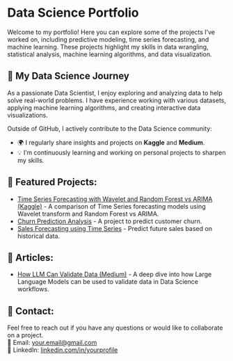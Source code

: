 # Data Science Portfolio

Welcome to my portfolio! Here you can explore some of the projects I’ve worked on, including predictive modeling, time series forecasting, and machine learning. These projects highlight my skills in data wrangling, statistical analysis, machine learning algorithms, and data visualization.

## 🔹 My Data Science Journey
As a passionate Data Scientist, I enjoy exploring and analyzing data to help solve real-world problems. I have experience working with various datasets, applying machine learning algorithms, and creating interactive data visualizations.

Outside of GitHub, I actively contribute to the Data Science community:
- 🌍 I regularly share insights and projects on **Kaggle** and **Medium**.
- 💡 I’m continuously learning and working on personal projects to sharpen my skills.

## 🔹 Featured Projects:
- [Time Series Forecasting with Wavelet and Random Forest vs ARIMA (Kaggle)](https://www.kaggle.com/code/miraterekhova/time-serias-wavlet-rf-vs-arima) - A comparison of Time Series forecasting models using Wavelet transform and Random Forest vs ARIMA.
- [Churn Prediction Analysis](https://github.com/yourusername/churn-prediction) - A project to predict customer churn.
- [Sales Forecasting using Time Series](https://github.com/yourusername/sales-forecasting) - Predict future sales based on historical data.

## 🔹 Articles:
- [How LLM Can Validate Data (Medium)](https://medium.com/@miraterekhova/how-llm-can-validate-data-e61c8ada4fa0) - A deep dive into how Large Language Models can be used to validate data in Data Science workflows.

## 🔹 Contact:
Feel free to reach out if you have any questions or would like to collaborate on a project.  
📧 Email: your.email@gmail.com  
🔗 LinkedIn: [linkedin.com/in/yourprofile](https://linkedin.com/in/yourprofile)
